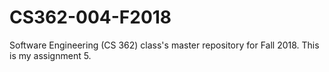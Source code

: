 # CS362-004-F2018
Software Engineering (CS 362) class's master repository for Fall 2018.
This is my assignment 5. 
